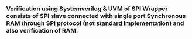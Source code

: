 ### Verification using Systemverilog & UVM of SPI Wrapper consists of SPI slave connected with single port Synchronous RAM through SPI protocol (not standard implementation) and also verification of RAM.
